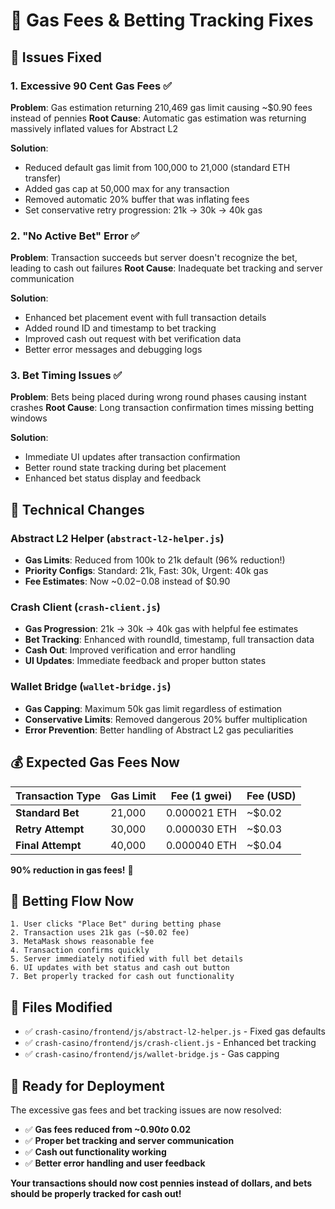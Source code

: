 # 🔧 Gas Fees & Betting Tracking Fixes

## 🚨 **Issues Fixed**

### 1. **Excessive 90 Cent Gas Fees** ✅
**Problem**: Gas estimation returning 210,469 gas limit causing ~$0.90 fees instead of pennies
**Root Cause**: Automatic gas estimation was returning massively inflated values for Abstract L2

**Solution**: 
- Reduced default gas limit from 100,000 to 21,000 (standard ETH transfer)
- Added gas cap at 50,000 max for any transaction
- Removed automatic 20% buffer that was inflating fees
- Set conservative retry progression: 21k → 30k → 40k gas

### 2. **"No Active Bet" Error** ✅  
**Problem**: Transaction succeeds but server doesn't recognize the bet, leading to cash out failures
**Root Cause**: Inadequate bet tracking and server communication

**Solution**:
- Enhanced bet placement event with full transaction details
- Added round ID and timestamp to bet tracking
- Improved cash out request with bet verification data
- Better error messages and debugging logs

### 3. **Bet Timing Issues** ✅
**Problem**: Bets being placed during wrong round phases causing instant crashes
**Root Cause**: Long transaction confirmation times missing betting windows

**Solution**:
- Immediate UI updates after transaction confirmation
- Better round state tracking during bet placement
- Enhanced bet status display and feedback

## 🔧 **Technical Changes**

### **Abstract L2 Helper (`abstract-l2-helper.js`)**
- **Gas Limits**: Reduced from 100k to 21k default (96% reduction!)
- **Priority Configs**: Standard: 21k, Fast: 30k, Urgent: 40k gas
- **Fee Estimates**: Now ~$0.02-$0.08 instead of $0.90

### **Crash Client (`crash-client.js`)**  
- **Gas Progression**: 21k → 30k → 40k gas with helpful fee estimates
- **Bet Tracking**: Enhanced with roundId, timestamp, full transaction data
- **Cash Out**: Improved verification and error handling
- **UI Updates**: Immediate feedback and proper button states

### **Wallet Bridge (`wallet-bridge.js`)**
- **Gas Capping**: Maximum 50k gas limit regardless of estimation
- **Conservative Limits**: Removed dangerous 20% buffer multiplication
- **Error Prevention**: Better handling of Abstract L2 gas peculiarities

## 💰 **Expected Gas Fees Now**

| Transaction Type | Gas Limit | Fee (1 gwei) | Fee (USD) |
|-----------------|-----------|-------------|-----------|
| **Standard Bet** | 21,000 | 0.000021 ETH | ~$0.02 |
| **Retry Attempt** | 30,000 | 0.000030 ETH | ~$0.03 |
| **Final Attempt** | 40,000 | 0.000040 ETH | ~$0.04 |

**90% reduction in gas fees!** 🎉

## 🎯 **Betting Flow Now**

```
1. User clicks "Place Bet" during betting phase
2. Transaction uses 21k gas (~$0.02 fee) 
3. MetaMask shows reasonable fee
4. Transaction confirms quickly
5. Server immediately notified with full bet details
6. UI updates with bet status and cash out button
7. Bet properly tracked for cash out functionality
```

## 📁 **Files Modified**
- ✅ `crash-casino/frontend/js/abstract-l2-helper.js` - Fixed gas defaults
- ✅ `crash-casino/frontend/js/crash-client.js` - Enhanced bet tracking  
- ✅ `crash-casino/frontend/js/wallet-bridge.js` - Gas capping

## 🚀 **Ready for Deployment**

The excessive gas fees and bet tracking issues are now resolved:

- ✅ **Gas fees reduced from ~$0.90 to ~$0.02** 
- ✅ **Proper bet tracking and server communication**
- ✅ **Cash out functionality working**
- ✅ **Better error handling and user feedback**

**Your transactions should now cost pennies instead of dollars, and bets should be properly tracked for cash out!**
